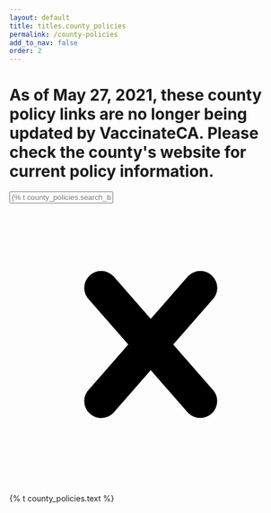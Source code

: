 ```yaml
---
layout: default
title: titles.county_policies
permalink: /county-policies
add_to_nav: false
order: 2
---
```

<script src="/assets/js/policies.js"></script>

<h1 class="text-3xl p-10 mb-10 bg-red-200 shadow border-gray-300" >As of May 27, 2021, these county policy links are no longer being updated by VaccinateCA. Please check the county's website for current policy information.</h1>

<div
  class="bg-white w-96 flex items-center rounded-full
  focus:outline-none border border-gray-300
  hover:border-gray-500">
  <input
    class="js-county-filter rounded-s-full w-full px-4 text-gray-700 leading-tight focus:outline-none"
    placeholder="{% t county_policies.search_by_county %}"
  />
  <svg
    id="js-clear-button"
    class="invisible rounded-full p-2 fill-current h-12 w-12 text-gray-500 focus:outline-none"
    role="button"
    xmlns="http://www.w3.org/2000/svg"
    viewBox="0 0 20 20"><title>Clear</title><path d="M14.348 14.849a1.2 1.2 0 0 1-1.697 0L10 11.819l-2.651 3.029a1.2 1.2 0 1 1-1.697-1.697l2.758-3.15-2.759-3.152a1.2 1.2 0 1 1 1.697-1.697L10 8.183l2.651-3.031a1.2 1.2 0 1 1 1.697 1.697l-2.758 3.152 2.758 3.15a1.2 1.2 0 0 1 0 1.698z"/></svg>
</div>
<div id="js-autocomplete-results-location"></div>


<div class="bg-gray-50 p-4 shadow mt-4 mb-4 text-sm">
  <p>{% t county_policies.text %}</p>
</div>

<ul class="js-policies">

</ul>
